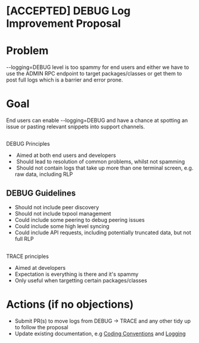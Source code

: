 # [ACCEPTED] DEBUG Log Improvement Proposal

# Problem

\--logging=DEBUG level is too spammy for end users and either we have to use the ADMIN RPC endpoint to target packages/classes or get them to post full logs which is a barrier and error prone.

# Goal

End users can enable --logging=DEBUG and have a chance at spotting an issue or pasting relevant snippets into support channels.

##   
DEBUG Principles

-  Aimed at both end users and developers
-  Should lead to resolution of common problems, whilst not spamming
-  Should not contain logs that take up more than one terminal screen, e.g. raw data, including RLP

## DEBUG Guidelines

- Should not include peer discovery
- Should not include txpool management
- Could include some peering to debug peering issues
- Could include some high level syncing
- Could include API requests, including potentially truncated data, but not full RLP

##   
TRACE principles

- Aimed at developers
- Expectation is everything is there and it's spammy
- Only useful when targetting certain packages/classes

  

# Actions (if no objections)

- Submit PR(s) to move logs from DEBUG → TRACE and any other tidy up to follow the proposal
- Update existing documentation, e.g [Coding Conventions](../../developing-and-conventions/coding-conventions.md) and [Logging](../../developing-and-conventions/logging.md)